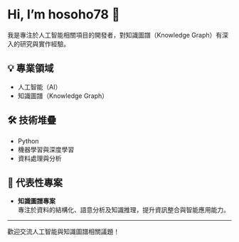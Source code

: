 # Hi, I’m hosoho78 👋

我是專注於人工智能相關項目的開發者，對知識圖譜（Knowledge Graph）有深入的研究與實作經驗。

## 💡 專業領域
- 人工智能（AI）
- 知識圖譜（Knowledge Graph）

## 🛠️ 技術堆疊
- Python
- 機器學習與深度學習
- 資料處理與分析

## 🌟 代表性專案
- **知識圖譜專案**  
  專注於資料的結構化、語意分析及知識推理，提升資訊整合與智能應用能力。

---

歡迎交流人工智能與知識圖譜相關議題！
